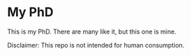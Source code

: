 # My PhD

This is my PhD. There are many like it, but this one is mine.

Disclaimer: This repo is not intended for human consumption.
